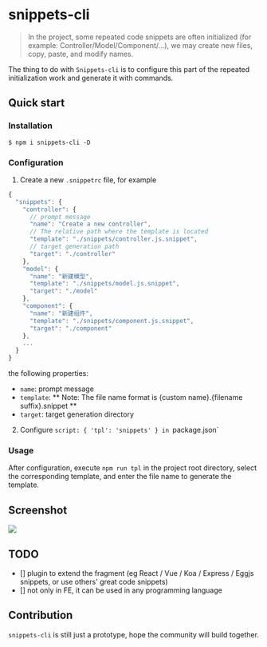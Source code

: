 # snippets-cli
>  In the project, some repeated code snippets are often initialized (for example: Controller/Model/Component/...), we may create new files, copy, paste, and modify names.

The thing to do with `Snippets-cli` is to configure this part of the repeated initialization work and generate it with commands.

## Quick start
### Installation
```
$ npm i snippets-cli -D
```

### Configuration
1. Create a new `.snippetrc` file, for example

```js
{
  "snippets": {
    "controller": {
      // prompt message
      "name": "Create a new controller",
      // The relative path where the template is located
      "template": "./snippets/controller.js.snippet",
      // target generation path
      "target": "./controller"
    },
    "model": {
      "name": "新建模型",
      "template": "./snippets/model.js.snippet",
      "target": "./model"
    },
    "component": {
      "name": "新建组件",
      "template": "./snippets/component.js.snippet",
      "target": "./component"
    },
    ...
  }
}
```

the following properties:

- `name`: prompt message
- `template`: ** Note: The file name format is {custom name}.{filename suffix}.snippet **
- `target`: target generation directory

2. Configure `script: { 'tpl': 'snippets' } in `package.json`

### Usage
After configuration, execute `npm run tpl` in the project root directory, select the corresponding template, and enter the file name to generate the template.

## Screenshot
![](https://user-images.githubusercontent.com/13595509/44296557-db9c3400-a2f3-11e8-9a30-bc2c66c542d0.png)

## TODO
 - [] plugin to extend the fragment (eg React / Vue / Koa / Express / Eggjs snippets, or use others' great code snippets)
 - [] not only in FE, it can be used in any programming language

## Contribution
`snippets-cli` is still just a prototype, hope the community will build together.
